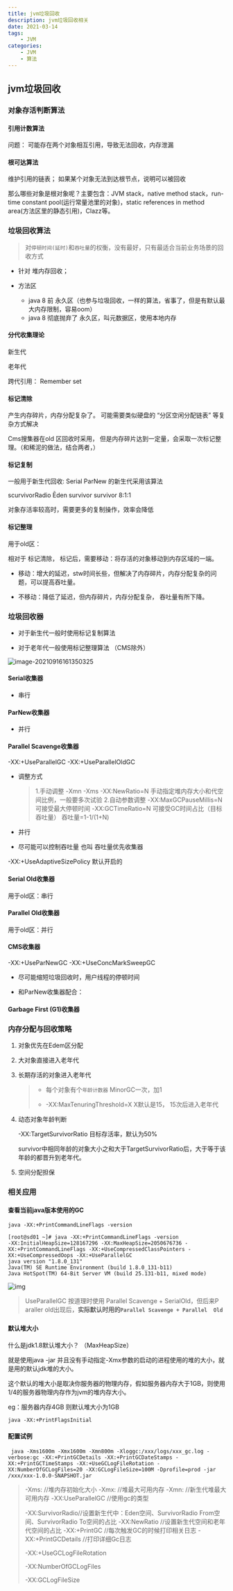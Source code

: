 ```yaml
---
title: jvm垃圾回收
description: jvm垃圾回收相关
date: 2021-03-14
tags:
    - JVM
categories:
    - JVM
    - 算法
---
```


## jvm垃圾回收


### 对象存活判断算法

#### 引用计数算法

问题： 可能存在两个对象相互引用，导致无法回收，内存泄漏



#### 根可达算法

维护引用的链表； 如果某个对象无法到达根节点，说明可以被回收

那么哪些对象是根对象呢？主要包含：JVM stack，native method stack，run-time constant pool(运行常量池里的对象)，static references in method area(方法区里的静态引用)，Clazz等。





### 垃圾回收算法

> 对`停顿时间(延时)`和`吞吐量`的权衡，没有最好，只有最适合当前业务场景的回收方式 

* 针对 堆内存回收；

* 方法区
  * java 8 前 永久区（也参与垃圾回收，一样的算法，省事了，但是有默认最大内存限制，容易oom）
  * java 8 彻底抛弃了 永久区，叫元数据区，使用本地内存

#### 分代收集理论

新生代

老年代

跨代引用： Remember set            

#### 标记清除

产生内存碎片，内存分配复杂了。 可能需要类似硬盘的  “分区空闲分配链表” 等复杂方式解决

Cms搜集器在old 区回收时采用， 但是内存碎片达到一定量，会采取一次标记整理。（和稀泥的做法，结合两者，）

#### 标记复制

一般用于新生代回收:  Serial  ParNew 的新生代采用该算法

scurvivorRadio Ēden survivor survivor 8:1:1

对象存活率较高时，需要更多的复制操作，效率会降低

#### 标记整理

用于old区：

相对于 标记清除， 标记后，需要移动：将存活的对象移动到内存区域的一端。

- 移动：增大的延迟，stw时间长些，但解决了内存碎片，内存分配复杂的问题，可以提高吞吐量。

- 不移动：降低了延迟，但内存碎片，内存分配复杂， 吞吐量有所下降。



### 垃圾回收器

* 对于新生代一般时使用标记复制算法

* 对于老年代一般使用标记整理算法 （CMS除外）

![image-20210916161350325](https://fengzhenbing.github.io/img/picgo/image-20210916161350325.png)

#### Serial收集器

* 串行

#### ParNew收集器

* 并行

#### Parallel Scavenge收集器

-XX:+UseParallelGC
-XX:+UseParallelOldGC

* 调整方式

  > 1.手动调整
  > -Xmn
  > -Xms
  > -XX:NewRatio=N
  > 手动指定堆内存大小和代空间比例，一般要多次试验
  > 2.自动参数调整
  > -XX:MaxGCPauseMillis=N 可接受最大停顿时间
  > -XX:GCTimeRatio=N 可接受GC时间占比（目标吞吐量） 吞吐量=1-1/(1+N)

* 并行

* 尽可能可以控制吞吐量 也叫 吞吐量优先收集器

-XX:+UseAdaptiveSizePolicy 默认开启的



#### Serial Old收集器

用于old区：串行

#### Parallel Old收集器

用于old区：并行

#### CMS收集器

-XX:+UseParNewGC
-XX:+UseConcMarkSweepGC

* 尽可能缩短垃圾回收时，用户线程的停顿时间

* 和ParNew收集器配合：

#### Garbage First (G1)收集器



### 内存分配与回收策略

1. 对象优先在Edem区分配

2. 大对象直接进入老年代

3. 长期存活的对象进入老年代

   > * 每个对象有个`年龄计数器`  MinorGC一次，加1
   >
   > *  -XX:MaxTenuringThreshold=X X默认是15， 15次后进入老年代

4. 动态对象年龄判断

   -XX:TargetSurvivorRatio 目标存活率，默认为50%

   survivor中相同年龄的对象大小之和大于TargetSurvivorRatio后，大于等于该年龄的都晋升到老年代。

5. 空间分配担保

### 相关应用

#### 查看当前java版本使用的GC

`java -XX:+PrintCommandLineFlags -version`

```shell
[root@sd01 ~]# java -XX:+PrintCommandLineFlags -version
-XX:InitialHeapSize=128167296 -XX:MaxHeapSize=2050676736 -XX:+PrintCommandLineFlags -XX:+UseCompressedClassPointers -XX:+UseCompressedOops -XX:+UseParallelGC 
java version "1.8.0_131"
Java(TM) SE Runtime Environment (build 1.8.0_131-b11)
Java HotSpot(TM) 64-Bit Server VM (build 25.131-b11, mixed mode)
```

![img](https://fengzhenbing.github.io/img/picgo/519126-20180623154635076-953076776.png)

> UseParallelGC 按道理时使用 Parallel Scavenge + SerialOld，但后来P araller old出现后，**实际默认时用的`Parallel Scavenge + Parallel  Old`**



### 

#### 默认堆大小

什么是jdk1.8默认堆大小？ （MaxHeapSize）

就是使用java -jar 并且没有手动指定-Xmx参数的启动的进程使用的堆的大小，就是用的默认jdk堆的大小。

这个默认的堆大小是取决你服务器的物理内存，假如服务器内存大于1GB，则使用1/4的服务器物理内存作为jvm的堆内存大小。

eg：服务器内存4GB 则默认堆大小为1GB



```shell
java -XX:+PrintFlagsInitial
```





 

#### **配置试例** 

```shell
 java -Xms1600m -Xmx1600m -Xmn800m -Xloggc:/xxx/logs/xxx_gc.log -verbose:gc -XX:+PrintGCDetails -XX:+PrintGCDateStamps -XX:+PrintGCTimeStamps -XX:+UseGCLogFileRotation -XX:NumberOfGCLogFiles=20 -XX:GCLogFileSize=100M -Dprofile=prod -jar /xxx/xxx-1.0.0-SNAPSHOT.jar
```

> -Xms: //堆内存初始化大小
> -Xmx: //堆最大可用内存
> -Xmn: //新生代堆最大可用内存
> -XX:UseParallelGC //使用gc的类型
>
> -XX:SurvivorRadio//设置新生代中：Eden空间、SurvivorRadio From空间、SurvivorRadio To空间的占比
> -XX:NewRatio //设置新生代空间和老年代空间的占比
> -XX:+PrintGC //每次触发GC的时候打印相关日志
> -XX:+PrintGCDetails //打印详细Gc日志
>
> -XX:+UseGCLogFileRotation 
>
> -XX:NumberOfGCLogFiles
>
> -XX:GCLogFileSize






